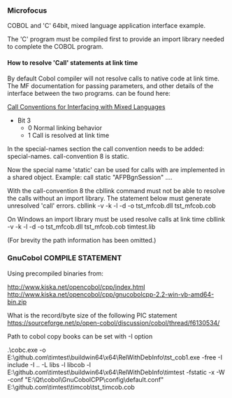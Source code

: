 ### Microfocus 
COBOL and 'C' 64bit, mixed language application interface example.

The 'C' program must be compiled first to provide an import library
needed to complete the COBOL program.

#### How to resolve 'Call' statements at link time
By default Cobol compiler will not resolve calls to native code at link time. The MF documentation for passing parameters, and other details of the interface between the two programs.
can be found here:

[Call Conventions for Interfacing with Mixed Languages](https://www.microfocus.com/documentation/visual-cobol/vc50pu3/DevHub/HHMXCHMIXL19.html)

  * Bit 3
    - 0 Normal linking behavior 
    - 1  Call is resolved at link time

In the special-names section the call convention needs to be added:
special-names.
  call-convention 8 is static.

Now the special name 'static' can be used for calls with are implemented in a shared object.
Example:
 call static "AFPBgnSession" ....

With the call-convention 8 the cbllink command must not be able to resolve
the calls without an import library. The statement below must generate 
unresolved 'call' errors.
 cbllink -v -k -l -d -o tst_mfcob.dll tst_mfcob.cob
 
On Windows an import library must be used resolve calls at link time
 cbllink -v -k -l -d -o tst_mfcob.dll tst_mfcob.cob timtest.lib

(For brevity the path information has been omitted.)

### GnuCobol COMPILE STATEMENT

Using precompiled binaries from:

http://www.kiska.net/opencobol/cpp/index.html
http://www.kiska.net/opencobol/cpp/gnucobolcpp-2.2-win-vb-amd64-bin.zip

 What is the record/byte size of the following PIC statement
https://sourceforge.net/p/open-cobol/discussion/cobol/thread/f6130534/

Path to cobol copy books can be set with -I option

.\cobc.exe 
  -o E:\github.com\timtest\buildwin64\x64\RelWithDebInfo\tst_cob1.exe
  -free
  -I include
  -I ..
  -L libs
  -l libcob
  -l E:\github.com\timtest\buildwin64\x64\RelWithDebInfo\timtest
  -fstatic
  -x
  -W
  -conf "E:\Qt\cobol\GnuCobolCPP\config\default.conf"
   E:\github.com\timtest\timcob\tst_timcob.cob
